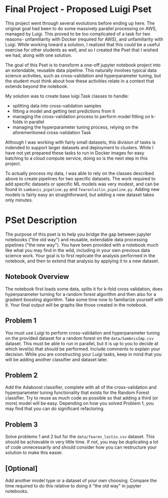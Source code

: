 # Final Project - Proposed Luigi Pset
This project went through several evolutions before ending up here. The original goal had been to do some massively parallel processing on AWS, managed by Luigi.
This proved to be too complicated of a task for two reasons- unfamiliarity with Docker (required for AWS), and unfamiliarity with Luigi.
While working toward a solution, I realized that this could be a useful exercise for other students as well, and so I created the Pset that I wished we had, along with one solution.

The goal of this Pset is to transform a one-off jupyter notebook project into an extendable, reusable data pipeline. This naturally involves typical data science activities,
such as cross-validation and hyperparameter tuning, but the student must think about how these activities relate in a context that extends beyond the notebook.

My solution was to create base luigi.Task classes to handle:
 - splitting data into cross-validation samples
 - fitting a model and getting test predictions from it
 - managing the cross-validation process to perform model fitting on k-folds in parallel
 - managing the hyperparameter tuning process, relying on the aforementioned cross-validation Task
 
Although I was working with fairly small datasets, this division of tasks is indended to support larger datasets and deployment to clusters. While I have not yet prepared
these tasks to run in Docker images for easy batching to a cloud compute service, doing so is the next step in this project.

To actually process my data, I was able to rely on the classes described above to create pipelines for two specific datasets. The work required to add specific datasets or specific ML
models was very modest, and can be found in `sambanis_pipeline.py` and `fearonlaitin_pipeline.py`. Adding new models is fairly easy an straightforward, but adding a new dataset takes only minutes.

# PSet Description
The purpose of this pset is to help you bridge the gap between jupyter notebooks ("the old way") and reusable, extendable data processing pipelines ("the new way").
You have been provided with a notebook much like what you may find in the wild, including in your own previous data science work. Your goal is to first replicate the analysis
performed in the notebook, and then to extend that analysis by applying it to a new dataset.

## Notebook Overview
The notebook first loads some data, splits it for k-fold cross validation, does hyperparameter turning for a random forest algorithm and then also for a gradient boosting algorithm.
Take some time now to familiarize yourself with it. Your final output will be graphs like those created in the notebook.

## Problem 1
You must use Luigi to perform cross-validation and hyperparameter tuning on the provided dataset for a random forest on the `data/SambnisImp.csv` dataset.
This must be able to run in parallel, but it is up to you to decide at which level(s) that should be performed. Include comments
to explain your decision. While you are constructing your Luigi tasks, keep in mind that you will be adding another classifier and dataset later.

## Problem 2
Add the Adaboost classifier, complete with all of the cross-validation and hyperparameter tuning functionality that exists for the Random Forest classifier.
Try to reuse as much code as possible so that adding a third (or more) model will be easy. Depending on how you solved Problem 1,
you may find that you can do significant refactoring.

## Problem 3
Solve problems 1 and 2 but for the `data/fearon_laitin.csv` dataset. This should be achievable in very little time. If not, you
may be duplicating a lot of code unnecessarily and should consider how you can restructure your solution to make this easier.

## [Optional]
Add another model type or a dataset of your own choosing. Compare the time required to do this relative to doing it "the old way"
in jupyter notebooks.